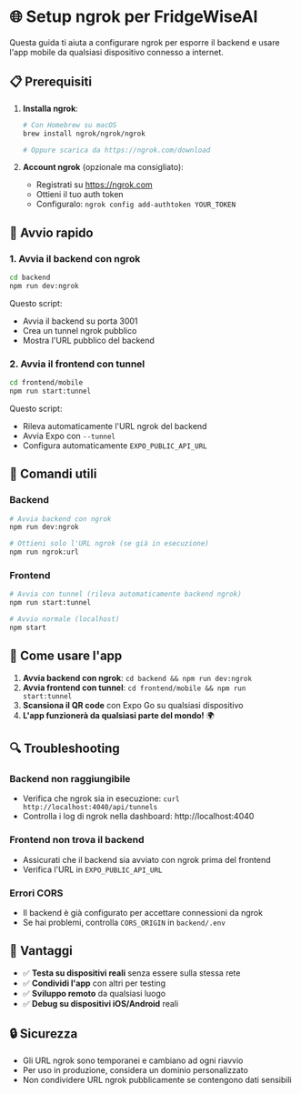 # 🌐 Setup ngrok per FridgeWiseAI

Questa guida ti aiuta a configurare ngrok per esporre il backend e usare l'app mobile da qualsiasi dispositivo connesso a internet.

## 📋 Prerequisiti

1. **Installa ngrok**:
   ```bash
   # Con Homebrew su macOS
   brew install ngrok/ngrok/ngrok
   
   # Oppure scarica da https://ngrok.com/download
   ```

2. **Account ngrok** (opzionale ma consigliato):
   - Registrati su https://ngrok.com
   - Ottieni il tuo auth token
   - Configuralo: `ngrok config add-authtoken YOUR_TOKEN`

## 🚀 Avvio rapido

### 1. Avvia il backend con ngrok
```bash
cd backend
npm run dev:ngrok
```

Questo script:
- Avvia il backend su porta 3001
- Crea un tunnel ngrok pubblico
- Mostra l'URL pubblico del backend

### 2. Avvia il frontend con tunnel
```bash
cd frontend/mobile
npm run start:tunnel
```

Questo script:
- Rileva automaticamente l'URL ngrok del backend
- Avvia Expo con `--tunnel`
- Configura automaticamente `EXPO_PUBLIC_API_URL`

## 🔧 Comandi utili

### Backend
```bash
# Avvia backend con ngrok
npm run dev:ngrok

# Ottieni solo l'URL ngrok (se già in esecuzione)
npm run ngrok:url
```

### Frontend
```bash
# Avvia con tunnel (rileva automaticamente backend ngrok)
npm run start:tunnel

# Avvio normale (localhost)
npm start
```

## 📱 Come usare l'app

1. **Avvia backend con ngrok**: `cd backend && npm run dev:ngrok`
2. **Avvia frontend con tunnel**: `cd frontend/mobile && npm run start:tunnel`
3. **Scansiona il QR code** con Expo Go su qualsiasi dispositivo
4. **L'app funzionerà da qualsiasi parte del mondo!** 🌍

## 🔍 Troubleshooting

### Backend non raggiungibile
- Verifica che ngrok sia in esecuzione: `curl http://localhost:4040/api/tunnels`
- Controlla i log di ngrok nella dashboard: http://localhost:4040

### Frontend non trova il backend
- Assicurati che il backend sia avviato con ngrok prima del frontend
- Verifica l'URL in `EXPO_PUBLIC_API_URL`

### Errori CORS
- Il backend è già configurato per accettare connessioni da ngrok
- Se hai problemi, controlla `CORS_ORIGIN` in `backend/.env`

## 🌟 Vantaggi

- ✅ **Testa su dispositivi reali** senza essere sulla stessa rete
- ✅ **Condividi l'app** con altri per testing
- ✅ **Sviluppo remoto** da qualsiasi luogo
- ✅ **Debug su dispositivi iOS/Android** reali

## 🔒 Sicurezza

- Gli URL ngrok sono temporanei e cambiano ad ogni riavvio
- Per uso in produzione, considera un dominio personalizzato
- Non condividere URL ngrok pubblicamente se contengono dati sensibili